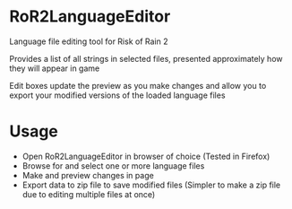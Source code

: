 # RoR2LanguageEditor
Language file editing tool for Risk of Rain 2

Provides a list of all strings in selected files, presented approximately how they will appear in game

Edit boxes update the preview as you make changes and allow you to export your modified versions of the loaded language files

# Usage
* Open RoR2LanguageEditor in browser of choice (Tested in Firefox)
* Browse for and select one or more language files
* Make and preview changes in page
* Export data to zip file to save modified files (Simpler to make a zip file due to editing multiple files at once)
